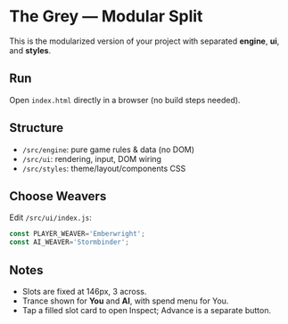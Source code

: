 # The Grey — Modular Split

This is the modularized version of your project with separated **engine**, **ui**, and **styles**.

## Run
Open `index.html` directly in a browser (no build steps needed).

## Structure
- `/src/engine`: pure game rules & data (no DOM)
- `/src/ui`: rendering, input, DOM wiring
- `/src/styles`: theme/layout/components CSS

## Choose Weavers
Edit `/src/ui/index.js`:
```js
const PLAYER_WEAVER='Emberwright';
const AI_WEAVER='Stormbinder';
```

## Notes
- Slots are fixed at 146px, 3 across.
- Trance shown for **You** and **AI**, with spend menu for You.
- Tap a filled slot card to open Inspect; Advance is a separate button.
